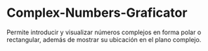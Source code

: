 # Complex-Numbers-Graficator
Permite introducir y visualizar números complejos en forma polar o rectangular, además de mostrar su ubicación en el plano complejo.
